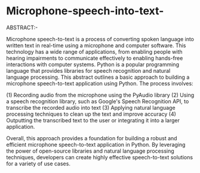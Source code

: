 # Microphone-speech-into-text-


ABSTRACT:- 

Microphone speech-to-text is a process of converting spoken language into written text in real-time using a microphone and computer software. This technology has a wide range of applications, from enabling people with hearing impairments to communicate effectively to enabling hands-free interactions with computer systems.
Python is a popular programming language that provides libraries for speech recognition and natural language processing. This abstract outlines a basic approach to building a microphone speech-to-text application using Python. The process involves:

(1) Recording audio from the microphone using the PyAudio library
(2) Using a speech recognition library, such as Google's Speech Recognition API, to transcribe the recorded audio into text
(3) Applying natural language processing techniques to clean up the text and improve accuracy
(4) Outputting the transcribed text to the user or integrating it into a larger application.

Overall, this approach provides a foundation for building a robust and efficient microphone speech-to-text application in Python. By leveraging the power of open-source libraries and natural language processing techniques, developers can create highly effective speech-to-text solutions for a variety of use cases.
